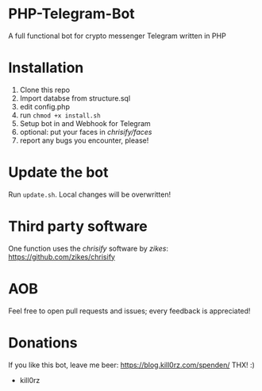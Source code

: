 # PHP-Telegram-Bot
A full functional bot for crypto messenger Telegram written in PHP

# Installation

1. Clone this repo
2. Import databse from structure.sql
3. edit config.php
4. run `chmod +x install.sh`
5. Setup bot in and Webhook for Telegram
6. optional: put your faces in *chrisify/faces*
7. report any bugs you encounter, please!

# Update the bot
Run `update.sh`.
Local changes will be overwritten!

# Third party software

One function uses the *chrisify* software by *zikes*: <https://github.com/zikes/chrisify>

# AOB
Feel free to open pull requests and issues; every feedback is appreciated!

# Donations

If you like this bot, leave me beer: <https://blog.kill0rz.com/spenden/>
THX! :)

- kill0rz